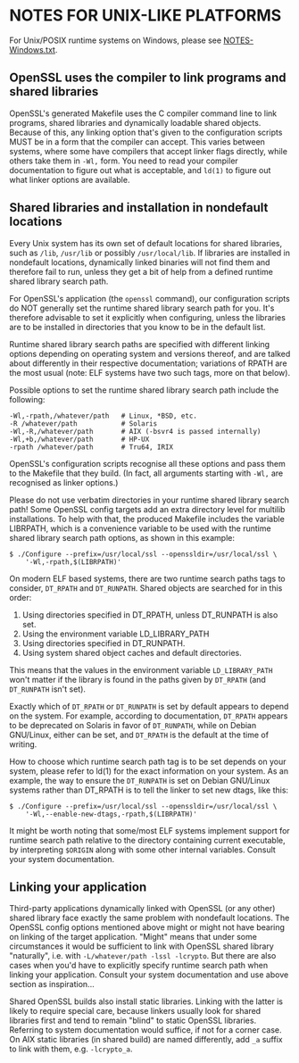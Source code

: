 NOTES FOR UNIX-LIKE PLATFORMS
=============================

 For Unix/POSIX runtime systems on Windows,
 please see [NOTES-Windows.txt](NOTES-Windows.txt).

 OpenSSL uses the compiler to link programs and shared libraries
 ---------------------------------------------------------------

 OpenSSL's generated Makefile uses the C compiler command line to
 link programs, shared libraries and dynamically loadable shared
 objects.  Because of this, any linking option that's given to the
 configuration scripts MUST be in a form that the compiler can accept.
 This varies between systems, where some have compilers that accept
 linker flags directly, while others take them in `-Wl,` form.  You need
 to read your compiler documentation to figure out what is acceptable,
 and `ld(1)` to figure out what linker options are available.

 Shared libraries and installation in nondefault locations
 ---------------------------------------------------------

 Every Unix system has its own set of default locations for shared
 libraries, such as `/lib`, `/usr/lib` or possibly `/usr/local/lib`.  If
 libraries are installed in nondefault locations, dynamically linked
 binaries will not find them and therefore fail to run, unless they get
 a bit of help from a defined runtime shared library search path.

 For OpenSSL's application (the `openssl` command), our configuration
 scripts do NOT generally set the runtime shared library search path for
 you.  It's therefore advisable to set it explicitly when configuring,
 unless the libraries are to be installed in directories that you know
 to be in the default list.

 Runtime shared library search paths are specified with different
 linking options depending on operating system and versions thereof, and
 are talked about differently in their respective documentation;
 variations of RPATH are the most usual (note: ELF systems have two such
 tags, more on that below).

 Possible options to set the runtime shared library search path include
 the following:

    -Wl,-rpath,/whatever/path   # Linux, *BSD, etc.
    -R /whatever/path           # Solaris
    -Wl,-R,/whatever/path       # AIX (-bsvr4 is passed internally)
    -Wl,+b,/whatever/path       # HP-UX
    -rpath /whatever/path       # Tru64, IRIX

 OpenSSL's configuration scripts recognise all these options and pass
 them to the Makefile that they build. (In fact, all arguments starting
 with `-Wl,` are recognised as linker options.)

 Please do not use verbatim directories in your runtime shared library
 search path!  Some OpenSSL config targets add an extra directory level
 for multilib installations.  To help with that, the produced Makefile
 includes the variable LIBRPATH, which is a convenience variable to be
 used with the runtime shared library search path options, as shown in
 this example:

    $ ./Configure --prefix=/usr/local/ssl --openssldir=/usr/local/ssl \
        '-Wl,-rpath,$(LIBRPATH)'

 On modern ELF based systems, there are two runtime search paths tags to
 consider, `DT_RPATH` and `DT_RUNPATH`.  Shared objects are searched for in
 this order:

  1. Using directories specified in DT_RPATH, unless DT_RUNPATH is also set.
  2. Using the environment variable LD_LIBRARY_PATH
  3. Using directories specified in DT_RUNPATH.
  4. Using system shared object caches and default directories.

 This means that the values in the environment variable `LD_LIBRARY_PATH`
 won't matter if the library is found in the paths given by `DT_RPATH`
 (and `DT_RUNPATH` isn't set).

 Exactly which of `DT_RPATH` or `DT_RUNPATH` is set by default appears to
 depend on the system.  For example, according to documentation,
 `DT_RPATH` appears to be deprecated on Solaris in favor of `DT_RUNPATH`,
 while on Debian GNU/Linux, either can be set, and `DT_RPATH` is the
 default at the time of writing.

 How to choose which runtime search path tag is to be set depends on
 your system, please refer to ld(1) for the exact information on your
 system.  As an example, the way to ensure the `DT_RUNPATH` is set on
 Debian GNU/Linux systems rather than DT_RPATH is to tell the linker to
 set new dtags, like this:

    $ ./Configure --prefix=/usr/local/ssl --openssldir=/usr/local/ssl \
        '-Wl,--enable-new-dtags,-rpath,$(LIBRPATH)'

 It might be worth noting that some/most ELF systems implement support
 for runtime search path relative to the directory containing current
 executable, by interpreting `$ORIGIN` along with some other internal
 variables. Consult your system documentation.

 Linking your application
 ------------------------

 Third-party applications dynamically linked with OpenSSL (or any other)
 shared library face exactly the same problem with nondefault locations.
 The OpenSSL config options mentioned above might or might not have bearing
 on linking of the target application. "Might" means that under some
 circumstances it would be sufficient to link with OpenSSL shared library
 "naturally", i.e. with `-L/whatever/path -lssl -lcrypto`. But there are
 also cases when you'd have to explicitly specify runtime search path
 when linking your application. Consult your system documentation and use
 above section as inspiration...

 Shared OpenSSL builds also install static libraries. Linking with the
 latter is likely to require special care, because linkers usually look
 for shared libraries first and tend to remain "blind" to static OpenSSL
 libraries. Referring to system documentation would suffice, if not for
 a corner case. On AIX static libraries (in shared build) are named
 differently, add `_a` suffix to link with them, e.g. `-lcrypto_a`.
